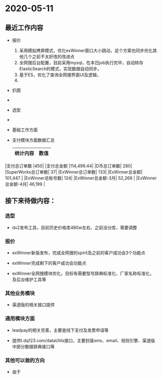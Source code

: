 # 2020-05-11

## 最近工作内容

- 报价

  1. 采用模拟拷屏模式，优化exWinner窗口大小跳动，这个方案也同步优化其他几个之前不太好改的改进点
  2. 全网搜后台配置，目前采用mysql，在本日job执行完毕，自动转存ElasticSearch的模式，实现数据自动同步。
  3. 基于ES，优化了查询全网搜界面UI及逻辑，
  4. 

- 扒图

- 

- 选型

- 

- 基础工作方面

- 支付模块方面数据汇总

  |  统计内容    | 数值     |
  | ---- | ---- |
|支付总订单数	|450|
|支付总金额	|114,499.44|
|D币总订单数|	280|
|SuperWorks总订单数|	37|
|ExWinner总订单数|	133|
|ExWinner总金额| 101,447 |
|ExWinner总账号数|	124|
|ExWinner总金额-3月| 52,268 |
|ExWinner总金额-4月| 46,199 |
  



## 接下来待做内容：

### 选型

- dx2发布工具，目前历史价格库480w左右，之前没分库，需要调整

### 报价

- exWinner新版发布，完成全网搜的spirit及之前的客户成功会3个功能点

- exWinner完成剩下的客户成功会功能点

- exWinner全网搜模块优化，目标有需要型号辞典标准化、厂家名称标准化，及后台维护工具等

### 其他业务模块

- 渠道版的相关接口提供

### 通用模块方面

- leadpay的相关完善，主要是线下支付及发票申请等

- 提供t.dq123.com/dataUtils接口，主要封装sms、email、规则引擎、渠道版中部分数据辞典接口等



### 其他可以做的方向

- 由于